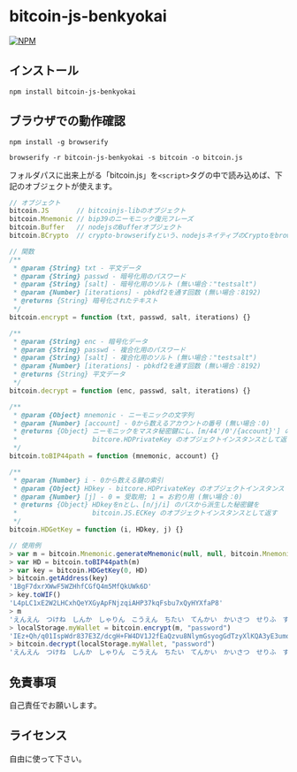# bitcoin-js-benkyokai

[![NPM](http://img.shields.io/npm/v/bitcoin-js-benkyokai.svg)](https://www.npmjs.org/package/bitcoin-js-benkyokai)

## インストール

`npm install bitcoin-js-benkyokai`

## ブラウザでの動作確認

`npm install -g browserify`

`browserify -r bitcoin-js-benkyokai -s bitcoin -o bitcoin.js`

フォルダパスに出来上がる「bitcoin.js」を`<script>`タグの中で読み込めば、下記のオブジェクトが使えます。

```javascript
// オブジェクト
bitcoin.JS       // bitcoinjs-libのオブジェクト
bitcoin.Mnemonic // bip39のニーモニック復元フレーズ
bitcoin.Buffer   // nodejsのBufferオブジェクト
bitcoin.BCrypto  // crypto-browserifyという、nodejsネイティブのCryptoをbrowserifyに最適化したもの

// 関数
/**
 * @param {String} txt - 平文データ
 * @param {String} passwd - 暗号化用のパスワード
 * @param {String} [salt] - 暗号化用のソルト (無い場合："testsalt")
 * @param {Number} [iterations] - pbkdf2を通す回数 (無い場合：8192)
 * @returns {String} 暗号化されたテキスト
 */
bitcoin.encrypt = function (txt, passwd, salt, iterations) {}

/**
 * @param {String} enc - 暗号化データ
 * @param {String} passwd - 複合化用のパスワード
 * @param {String} [salt] - 複合化用のソルト (無い場合："testsalt")
 * @param {Number} [iterations] - pbkdf2を通す回数 (無い場合：8192)
 * @returns {String} 平文データ
 */
bitcoin.decrypt = function (enc, passwd, salt, iterations) {}

/**
 * @param {Object} mnemonic - ニーモニックの文字列
 * @param {Number} [account] - 0から数えるアカウントの番号 (無い場合：0)
 * @returns {Object} ニーモニックをマスタ秘密鍵にし、[m/44'/0'/{account}'] のパスの拡張秘密鍵を
 *                   bitcore.HDPrivateKey のオブジェクトインスタンスとして返す
 */
bitcoin.toBIP44path = function (mnemonic, account) {}

/**
 * @param {Number} i - 0から数える鍵の索引
 * @param {Object} HDkey - bitcore.HDPrivateKey のオブジェクトインスタンス
 * @param {Number} [j] - 0 = 受取用; 1 = お釣り用 (無い場合：0)
 * @returns {Object} HDkeyをnとし、[n/j/i] のパスから派生した秘密鍵を
 *                   bitcoin.JS.ECKey のオブジェクトインスタンスとして返す
 */
bitcoin.HDGetKey = function (i, HDkey, j) {}

// 使用例
> var m = bitcoin.Mnemonic.generateMnemonic(null, null, bitcoin.Mnemonic.wordlists.japanese)
> var HD = bitcoin.toBIP44path(m)
> var key = bitcoin.HDGetKey(0, HD)
> bitcoin.getAddress(key)
'1BgF7dxrXWwF5WZHhfCGfQ4m5MfQkUWk6D'
> key.toWIF()
'L4pLC1xE2W2LHCxhQeYXGyApFNjzqiAHP37kqFsbu7xQyHYXfaP8'
> m
'えんえん　つけね　しんか　しゃりん　こうえん　ちたい　てんかい　かいさつ　せりふ　すばらしい　うける　けんり'
> localStorage.myWallet = bitcoin.encrypt(m, "password")
'IEz+Qh/q01IspWdr837E3Z/dcgH+FW4DV1J2fEaQzvu8NlymGsyogGdTzyXlKQA3yE3umoqhrsMiqXTQrCH9cZnys1vCLWxseyTOJdus6w1fLl5ap++nSE+xorKd35v+DXuKW1slt79Uu6/RB7RhJQFHMpW4mlTHi5NO5w/c2GHyW4SBOOX6BU6oGlncnWa4mBrGPBVv/C837plWi4wVF4/ohz0g4DmilYpYHATayHk='
> bitcoin.decrypt(localStorage.myWallet, "password")
'えんえん　つけね　しんか　しゃりん　こうえん　ちたい　てんかい　かいさつ　せりふ　すばらしい　うける　けんり'
```

## 免責事項

自己責任でお願いします。

## ライセンス

自由に使って下さい。
